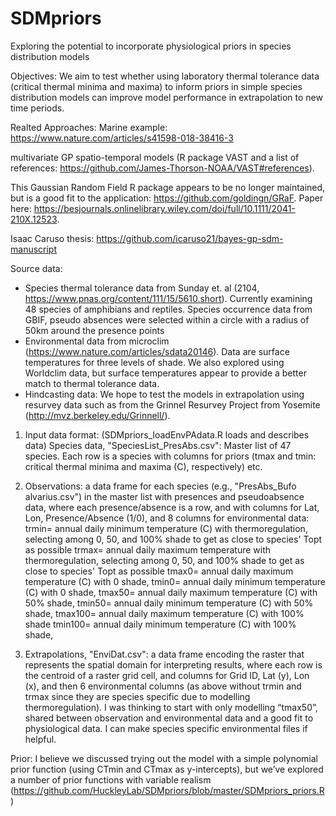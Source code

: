 # SDMpriors
Exploring the potential to incorporate physiological priors in species distribution models

Objectives:
We aim to test whether using laboratory thermal tolerance data (critical thermal minima and maxima) to inform priors in simple species distribution models can improve model performance in extrapolation to new time periods.

Realted Approaches:
Marine example: https://www.nature.com/articles/s41598-018-38416-3

multivariate GP spatio-temporal models (R package VAST and a list of references:  https://github.com/James-Thorson-NOAA/VAST#references). 

This Gaussian Random Field R package appears to be no longer maintained, but is a good fit to the application: https://github.com/goldingn/GRaF. Paper here: https://besjournals.onlinelibrary.wiley.com/doi/full/10.1111/2041-210X.12523.

Isaac Caruso thesis: https://github.com/icaruso21/bayes-gp-sdm-manuscript 

Source data:
* Species thermal tolerance data from Sunday et. al (2104, https://www.pnas.org/content/111/15/5610.short). Currently examining 48 species of amphibians and reptiles.
Species occurrence data from GBIF, pseudo absences were selected within a circle with a radius of 50km around the presence points
* Environmental data from microclim (https://www.nature.com/articles/sdata20146). Data are surface temperatures for three levels of shade. We also explored using Worldclim data, but surface temperatures appear to provide a better match to thermal tolerance data.
* Hindcasting data: We hope to test the models in extrapolation using resurvey data such as from the Grinnel Resurvey Project from Yosemite (http://mvz.berkeley.edu/Grinnell/).

1. Input data format: (SDMpriors_loadEnvPAdata.R loads and describes data)
Species data, "SpeciesList_PresAbs.csv": Master list of 47 species. Each row is a species with columns for priors (tmax and tmin: critical thermal minima and maxima (C), respectively) etc.

2. Observations:  a data frame for each species (e.g., "PresAbs_Bufo alvarius.csv") in the master list with presences and pseudoabsence data, where each presence/absence is a row, and with columns for Lat, Lon, Presence/Absence (1/0), and 8 columns for environmental data:
  trmin= annual daily minimum temperature (C) with thermoregulation, selecting among 0, 50, and 100% shade to get as close to species' Topt as possible
  trmax= annual daily maximum temperature with thermoregulation, selecting among 0, 50, and 100% shade to get as close to species' Topt as possible
tmax0= annual daily maximum temperature (C) with 0 shade,
tmin0= annual daily minimum temperature (C) with 0 shade, 
tmax50= annual daily maximum temperature (C) with 50% shade, 
tmin50= annual daily minimum temperature (C) with 50% shade, 
tmax100= annual daily maximum temperature (C) with 100% shade
tmin100= annual daily minimum temperature (C) with 100% shade,  

3.  Extrapolations, "EnviDat.csv":  a data frame encoding the raster that represents the spatial domain for interpreting results, where each row is the centroid of a raster grid cell, and columns for Grid ID, Lat (y), Lon (x), and then 6 environmental columns (as above without trmin and trmax since they are species specific due to modelling thermoregulation). 
I was thinking to start with only modelling “tmax50”, shared between observation and environmental data and a good fit to physiological data. I can make species specific environmental files if helpful.

Prior:
I believe we discussed trying out the model with a simple polynomial prior function (using CTmin and CTmax as  y-intercepts), but we’ve explored a number of prior functions with variable realism (https://github.com/HuckleyLab/SDMpriors/blob/master/SDMpriors_priors.R)

